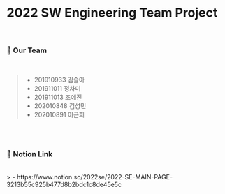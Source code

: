 # **2022 SW Engineering Team Project**
</br>

<!-- 팀원 소개 -->
### 🌊 Our Team
</br>

> - 201910933 김슬아
> - 201911011 정차미
> - 201911013 조예진
> - 202010848 김성민
> - 202010891 이근희

</br></br>
<!-- 노션 소개 -->

### 💬 Notion Link
</br>
> - https://www.notion.so/2022se/2022-SE-MAIN-PAGE-3213b55c925b477d8b2bdc1c8de45e5c

